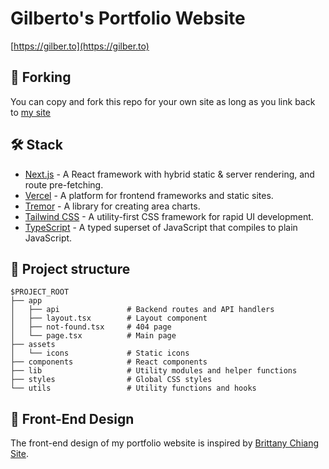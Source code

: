 # Gilberto's Portfolio Website

[https://gilber.to](https://gilber.to)

## 🔄 Forking

You can copy and fork this repo for your own site as long as you link back to [my site](https://gilber.to)

## 🛠 Stack

- [Next.js](https://nextjs.org/) - A React framework with hybrid static & server rendering, and route pre-fetching.
- [Vercel](https://vercel.com/) - A platform for frontend frameworks and static sites.
- [Tremor](https://www.tremor.so/) - A library for creating area charts.
- [Tailwind CSS](https://tailwindcss.com/) - A utility-first CSS framework for rapid UI development.
- [TypeScript](https://www.typescriptlang.org/) - A typed superset of JavaScript that compiles to plain JavaScript.

## 📁 Project structure

```
$PROJECT_ROOT
├── app
│   ├── api               # Backend routes and API handlers
│   ├── layout.tsx        # Layout component
│   ├── not-found.tsx     # 404 page
│   └── page.tsx          # Main page
├── assets
│   └── icons             # Static icons
├── components            # React components
├── lib                   # Utility modules and helper functions
├── styles                # Global CSS styles
└── utils                 # Utility functions and hooks
```

## 🎨 Front-End Design

The front-end design of my portfolio website is inspired by [Brittany Chiang Site](https://brittanychiang.com/). 